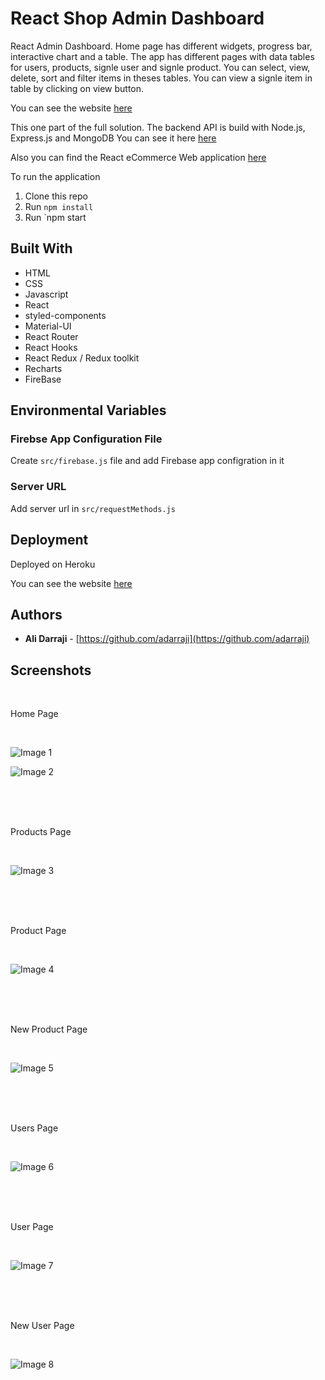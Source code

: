 # React Shop Admin Dashboard

React Admin Dashboard. Home page has different widgets, progress bar, interactive chart and a table. The app has different pages with data tables for users, products, signle user and signle product. You can select, view, delete, sort and filter items in theses tables. You can view a signle item in table by clicking on view button.

You can see the website [here](https://react-shop-admin2.herokuapp.com/)

This one part of the full solution.  The backend API is build with Node.js, Express.js and MongoDB You can see it here [here](https://github.com/adarraji/node-shop-api)

Also you can find the React eCommerce Web application [here](https://github.com/adarraji/react-shop)

To run the application

1. Clone this repo
2. Run `npm install`
3. Run `npm start


## Built With

* HTML
* CSS
* Javascript
* React
* styled-components
* Material-UI
* React Router
* React Hooks
* React Redux / Redux toolkit
* Recharts
* FireBase


## Environmental Variables

### Firebse App Configuration File

Create `src/firebase.js` file and add Firebase app configration in it

### Server URL

Add server url in  `src/requestMethods.js`


## Deployment
Deployed on Heroku

You can see the website [here](https://react-shop-admin2.herokuapp.com/)


## Authors

- **Ali Darraji** - [https://github.com/adarraji](https://github.com/adarraji)


## Screenshots
<br />

Home Page

<br />

![Image 1](./images/image-011.png)
<br />

![Image 2](./images/image-022.png)

<br />
<br />

<br />

Products Page

<br />

![Image 3](./images/products.png)

<br />
<br />

<br />

Product Page

<br />

![Image 4](./images/product.png)

<br />
<br />

<br />

New Product Page

<br />

![Image 5](./images/productnew.png)

<br />
<br />

<br />

Users Page

<br />

![Image 6](./images/users.png)

<br />
<br />

<br />

User Page

<br />

![Image 7](./images/user.png)

<br />
<br />

<br />

New User Page

<br />

![Image 8](./images/usernew.png)

<br />
<br />

<br />




